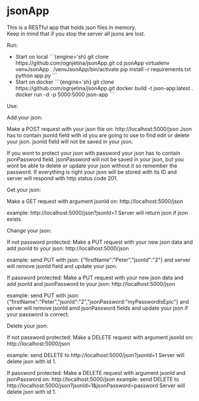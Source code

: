 # jsonApp

This is a RESTful app that holds json files in memory.<br>
Keep in mind that if you stop the server all jsons are lost.

Run:
  <ul>
  <li>
  Start on local
  ```{engine='sh}
  git clone https://github.com/ognjetina/jsonApp.git
  cd jsonApp
  virtualenv venvJsonApp
  . /venvJsonApp/bin/activate
  pip install -r requirements.txt
  python app.py
  ```
  </li>
  <li>
    Start on docker
  ```{engine='sh}
  git clone https://github.com/ognjetina/jsonApp.git
  docker build -t json-app:latest .
  docker run -d -p 5000:5000 json-app
  ```
  </li>
  </ul>

Use:

Add your json:

Make a POST request with your json file on: http://localhost:5000/json
Json has to contain jsonId field with id you are going to use to find edit or delete your json.
jsonId field will not be saved in your json.
                    
If you wont to protect your json with password your json has to contain jsonPassword field.
jsonPassword will not be saved in your json, but you wont be able to delete or update your json
without it so remember the password.
If everything is right your json will be stored with its ID and server will respond with http status
code 201.
         
Get your json:

Make a GET request with argument jsonId on: http://localhost:5000/json
                 
example: http://localhost:5000/json?jsonId=1
Server will return json if json exists.

       
Change your json:
            
If not password protected:
Make a PUT request with your new json data and add jsonId to your json:
http://localhost:5000/json
               
example: send PUT with json: 
{"firstName":"Peter","jsonId":"2"}
and server will remove jsonId field and update your json.

If password protected:
Make a PUT request with your new json data and add jsonId and jsonPassword to your json:
http://localhost:5000/json
                  
example: send PUT with json: 
{"firstName":"Peter","jsonId":"2","jsonPassword:"myPasswordIsEpic"}
and server will remove jsonId amd jsonPassword fields and update your json if your password is correct.
    
Delete your json:
           
If not password protected:
Make a DELETE request with argument jsonId on: http://localhost:5000/json

example: send DELETE to http://localhost:5000/json?jsonId=1
Server will delete json with id 1.

If password protected:
Make a DELETE request with argument jsonId and jsonPassword on: http://localhost:5000/json
example: send DELETE to http://localhost:5000/json?jsonId=1&jsonPassword=password
Server will delete json with id 1.
        
    
